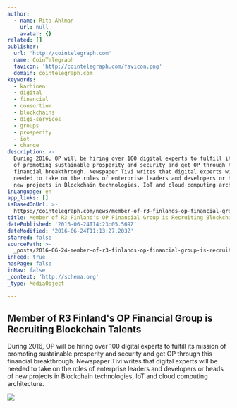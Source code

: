 ```yaml
---
author:
  - name: Rita Ahlman
    url: null
    avatar: {}
related: []
publisher:
  url: 'http://cointelegraph.com'
  name: CoinTelegraph
  favicon: 'http://cointelegraph.com/favicon.png'
  domain: cointelegraph.com
keywords:
  - karhinen
  - digital
  - financial
  - consortium
  - blockchains
  - digi-services
  - groups
  - prosperity
  - iot
  - change
description: >-
  During 2016, OP will be hiring over 100 digital experts to fulfill its mission
  of promoting sustainable prosperity and security and get OP through this
  financial breakthrough. Newspaper Tivi writes that digital experts will be
  needed to take on the roles of enterprise leaders and developers or heads of
  new projects in Blockchain technologies, IoT and cloud computing architecture.
inLanguage: en
app_links: []
isBasedOnUrl: >-
  https://cointelegraph.com/news/member-of-r3-finlands-op-financial-group-is-recruiting-blockchain-talents
title: Member of R3 Finland's OP Financial Group is Recruiting Blockchain Talents
datePublished: '2016-06-24T14:23:05.569Z'
dateModified: '2016-06-24T11:13:27.203Z'
starred: false
sourcePath: >-
  _posts/2016-06-24-member-of-r3-finlands-op-financial-group-is-recruiting-bloc.md
inFeed: true
hasPage: false
inNav: false
_context: 'http://schema.org'
_type: MediaObject

---
```

<article style=""><h1>Member of R3 Finland's OP Financial Group is Recruiting Blockchain Talents</h1><p>During 2016, OP will be hiring over 100 digital experts to fulfill its mission of promoting sustainable prosperity and security and get OP through this financial breakthrough. Newspaper Tivi writes that digital experts will be needed to take on the roles of enterprise leaders and developers or heads of new projects in Blockchain technologies, IoT and cloud computing architecture.</p><img src="http://cointelegraph.com/images/725_aHR0cDovL2NvaW50ZWxlZ3JhcGguY29tL3N0b3JhZ2UvdXBsb2Fkcy92aWV3LzlhZDA4OTYzODExNTlmZDk1MDcwZjhkODExZGRkNjBlLmpwZw==.jpg" /></article>